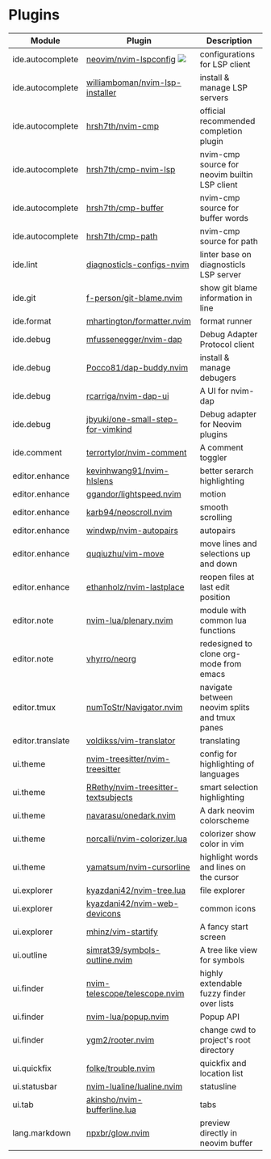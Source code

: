 # Plugins

| Module           | Plugin                                    | Description                                   |
| ---------------- | ----------------------------------------- | --------------------------------------------- |
| ide.autocomplete | [neovim/nvim-lspconfig][1] ![][1001] | configurations for LSP client                 |
| ide.autocomplete | [williamboman/nvim-lsp-installer][2]      | install & manage LSP servers                  |
| ide.autocomplete | [hrsh7th/nvim-cmp][37]                    | official recommended completion plugin        |
| ide.autocomplete | [hrsh7th/cmp-nvim-lsp][38]                | nvim-cmp source for neovim builtin LSP client |
| ide.autocomplete | [hrsh7th/cmp-buffer][39]                  | nvim-cmp source for buffer words              |
| ide.autocomplete | [hrsh7th/cmp-path][40]                    | nvim-cmp source for path                      |
| ide.lint         | [diagnosticls-configs-nvim][36]           | linter base on diagnosticls LSP server        |
| ide.git          | [f-person/git-blame.nvim][3]              | show git blame information in line            |
| ide.format       | [mhartington/formatter.nvim][4]           | format runner                                 |
| ide.debug        | [mfussenegger/nvim-dap][5]                | Debug Adapter Protocol client                 |
| ide.debug        | [Pocco81/dap-buddy.nvim][6]               | install & manage debugers                     |
| ide.debug        | [rcarriga/nvim-dap-ui][7]                 | A UI for nvim-dap                             |
| ide.debug        | [jbyuki/one-small-step-for-vimkind][8]    | Debug adapter for Neovim plugins              |
| ide.comment      | [terrortylor/nvim-comment][9]             | A comment toggler                             |
| editor.enhance   | [kevinhwang91/nvim-hlslens][10]           | better serarch highlighting                   |
| editor.enhance   | [ggandor/lightspeed.nvim][11]             | motion                                        |
| editor.enhance   | [karb94/neoscroll.nvim][12]               | smooth scrolling                              |
| editor.enhance   | [windwp/nvim-autopairs][13]               | autopairs                                     |
| editor.enhance   | [quqiuzhu/vim-move][14]                   | move lines and selections up and down         |
| editor.enhance   | [ethanholz/nvim-lastplace][15]            | reopen files at last edit position            |
| editor.note      | [nvim-lua/plenary.nvim][16]               | module with common lua functions              |
| editor.note      | [vhyrro/neorg][17]                        | redesigned to clone org-mode from emacs       |
| editor.tmux      | [numToStr/Navigator.nvim][18]             | navigate between neovim splits and tmux panes |
| editor.translate | [voldikss/vim-translator][19]             | translating                                   |
| ui.theme         | [nvim-treesitter/nvim-treesitter][20]     | config for highlighting of languages          |
| ui.theme         | [RRethy/nvim-treesitter-textsubjects][21] | smart selection highlighting                  |
| ui.theme         | [navarasu/onedark.nvim][22]               | A dark neovim colorscheme                     |
| ui.theme         | [norcalli/nvim-colorizer.lua][23]         | colorizer show color in vim                   |
| ui.theme         | [yamatsum/nvim-cursorline][24]            | highlight words and lines on the cursor       |
| ui.explorer      | [kyazdani42/nvim-tree.lua][25]            | file explorer                                 |
| ui.explorer      | [kyazdani42/nvim-web-devicons][26]        | common icons                                  |
| ui.explorer      | [mhinz/vim-startify][27]                  | A fancy start screen                          |
| ui.outline       | [simrat39/symbols-outline.nvim][28]       | A tree like view for symbols                  |
| ui.finder        | [nvim-telescope/telescope.nvim][29]       | highly extendable fuzzy finder over lists     |
| ui.finder        | [nvim-lua/popup.nvim][30]                 | Popup API                                     |
| ui.finder        | [ygm2/rooter.nvim][34]                    | change cwd to project's root directory        |
| ui.quickfix      | [folke/trouble.nvim][31]                  | quickfix and location list                    |
| ui.statusbar     | [nvim-lualine/lualine.nvim][32]           | statusline                                    |
| ui.tab           | [akinsho/nvim-bufferline.lua][33]         | tabs                                          |
| lang.markdown    | [npxbr/glow.nvim][35]                     | preview directly in neovim buffer             |

[1]: https://github.com/neovim/nvim-lspconfig
[2]: https://github.com/williamboman/nvim-lsp-installer
[3]: https://github.com/f-person/git-blame.nvim
[4]: https://github.com/mhartington/formatter.nvim
[5]: https://github.com/mfussenegger/nvim-dap
[6]: https://github.com/Pocco81/dap-buddy.nvim
[7]: https://github.com/rcarriga/nvim-dap-ui
[8]: https://github.com/jbyuki/one-small-step-for-vimkind
[9]: https://github.com/terrortylor/nvim-comment
[10]: https://github.com/kevinhwang91/nvim-hlslens
[11]: https://github.com/ggandor/lightspeed.nvim
[12]: https://github.com/karb94/neoscroll.nvim
[13]: https://github.com/windwp/nvim-autopairs
[14]: https://github.com/quqiuzhu/vim-move
[15]: https://github.com/ethanholz/nvim-lastplace
[16]: https://github.com/nvim-lua/plenary.nvim
[17]: https://github.com/vhyrro/neorg
[18]: https://github.com/numToStr/Navigator.nvim
[19]: https://github.com/voldikss/vim-translator
[20]: https://github.com/nvim-treesitter/nvim-treesitter
[21]: https://github.com/RRethy/nvim-treesitter-textsubjects
[22]: https://github.com/navarasu/onedark.nvim
[23]: https://github.com/norcalli/nvim-colorizer.lua
[24]: https://github.com/yamatsum/nvim-cursorline
[25]: https://github.com/kyazdani42/nvim-tree.lua
[26]: https://github.com/kyazdani42/nvim-web-devicons
[27]: https://github.com/mhinz/vim-startify
[28]: https://github.com/simrat39/symbols-outline.nvim
[29]: https://github.com/nvim-telescope/telescope.nvim
[30]: https://github.com/nvim-lua/popup.nvim
[31]: https://github.com/folke/trouble.nvim
[32]: https://github.com/nvim-lualine/lualine.nvim
[33]: https://github.com/akinsho/nvim-bufferline.lua
[34]: https://github.com/ygm2/rooter.nvim
[35]: https://github.com/npxbr/glow.nvim
[36]: https://github.com/creativenull/diagnosticls-configs-nvim
[37]: https://github.com/hrsh7th/nvim-cmp
[38]: https://github.com/hrsh7th/cmp-nvim-lsp
[39]: https://github.com/hrsh7th/cmp-buffer
[40]: https://github.com/hrsh7th/cmp-path
[1001]: https://img.shields.io/github/stars/neovim/nvim-lspconfig
[1002]: https://img.shields.io/github/stars/williamboman/nvim-lsp-installer
[1003]: https://img.shields.io/github/stars/f-person/git-blame.nvim
[1004]: https://img.shields.io/github/stars/mhartington/formatter.nvim
[1005]: https://img.shields.io/github/stars/mfussenegger/nvim-dap
[1006]: https://img.shields.io/github/stars/Pocco81/dap-buddy.nvim
[1007]: https://img.shields.io/github/stars/rcarriga/nvim-dap-ui
[1008]: https://img.shields.io/github/stars/jbyuki/one-small-step-for-vimkind
[1009]: https://img.shields.io/github/stars/terrortylor/nvim-comment
[1010]: https://img.shields.io/github/stars/kevinhwang91/nvim-hlslens
[1011]: https://img.shields.io/github/stars/ggandor/lightspeed.nvim
[1012]: https://img.shields.io/github/stars/karb94/neoscroll.nvim
[1013]: https://img.shields.io/github/stars/windwp/nvim-autopairs
[1014]: https://img.shields.io/github/stars/quqiuzhu/vim-move
[1015]: https://img.shields.io/github/stars/ethanholz/nvim-lastplace
[1016]: https://img.shields.io/github/stars/nvim-lua/plenary.nvim
[1017]: https://img.shields.io/github/stars/vhyrro/neorg
[1018]: https://img.shields.io/github/stars/numToStr/Navigator.nvim
[1019]: https://img.shields.io/github/stars/voldikss/vim-translator
[1020]: https://img.shields.io/github/stars/nvim-treesitter/nvim-treesitter
[1021]: https://img.shields.io/github/stars/RRethy/nvim-treesitter-textsubjects
[1022]: https://img.shields.io/github/stars/navarasu/onedark.nvim
[1023]: https://img.shields.io/github/stars/norcalli/nvim-colorizer.lua
[1024]: https://img.shields.io/github/stars/yamatsum/nvim-cursorline
[1025]: https://img.shields.io/github/stars/kyazdani42/nvim-tree.lua
[1026]: https://img.shields.io/github/stars/kyazdani42/nvim-web-devicons
[1027]: https://img.shields.io/github/stars/mhinz/vim-startify
[1028]: https://img.shields.io/github/stars/simrat39/symbols-outline.nvim
[1029]: https://img.shields.io/github/stars/nvim-telescope/telescope.nvim
[1030]: https://img.shields.io/github/stars/nvim-lua/popup.nvim
[1031]: https://img.shields.io/github/stars/folke/trouble.nvim
[1032]: https://img.shields.io/github/stars/nvim-lualine/lualine.nvim
[1033]: https://img.shields.io/github/stars/akinsho/nvim-bufferline.lua
[1034]: https://img.shields.io/github/stars/ygm2/rooter.nvim
[1035]: https://img.shields.io/github/stars/npxbr/glow.nvim
[1036]: https://img.shields.io/github/stars/creativenull/diagnosticls-configs-nvim
[1037]: https://img.shields.io/github/stars/hrsh7th/nvim-cmp
[1038]: https://img.shields.io/github/stars/hrsh7th/cmp-nvim-lsp
[1039]: https://img.shields.io/github/stars/hrsh7th/cmp-buffer
[1040]: https://img.shields.io/github/stars/hrsh7th/cmp-path
